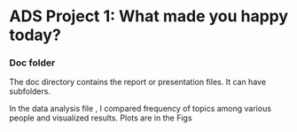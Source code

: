 # ADS Project 1: What made you happy today?
### Doc folder

The doc directory contains the report or presentation files. It can have subfolders.  

In the data analysis file , I compared frequency of topics among various people and visualized results.
Plots are in the Figs
